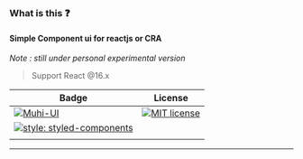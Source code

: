 ### What is this  ❓

#### Simple Component ui for reactjs or CRA

 *Note : still under personal experimental version*

> Support React @16.x


| Badge                                                                                                                                                                                              | License                                                                                               |
| -------------------------------------------------------------------------------------------------------------------------------------------------------------------------------------------------- | ----------------------------------------------------------------------------------------------------- |
| [![Muhi-UI](https://img.shields.io/badge/Muhi--UI-1.0.0-critical)](https://github.com/muhimron90/muhi-ui)                                                                                                  | [![MIT license](https://img.shields.io/badge/License-MIT-blue.svg)](https://lbesson.mit-license.org/) |
| [![style: styled-components](https://img.shields.io/badge/style-%F0%9F%92%85%20styled--components-orange.svg?colorB=daa357&colorA=db748e)](https://github.com/styled-components/styled-components) |                                                                                                       |
|                                                                                                                                                                                                    |                                                                                                       |


------------------------